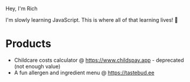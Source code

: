 Hey, I'm Rich

I'm slowly learning JavaScript. This is where all of that learning lives! 🌱

# Products
- Childcare costs calculator @ https://www.childspay.app - deprecated (not enough value)
- A fun allergen and ingredient menu @ https://tastebud.ee
